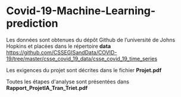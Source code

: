 # Covid-19-Machine-Learning-prediction

Les données sont obtenues du dépôt Github de l’université de Johns Hopkins et placées dans le répertoire **data**
https://github.com/CSSEGISandData/COVID-19/tree/master/csse_covid_19_data/csse_covid_19_time_series

Les exigences du projet sont décrites dans le fichier **Projet.pdf**

Toutes les étapes d'analyse sont présentées dans **Rapport_ProjetIA_Tran_Triet.pdf**
